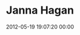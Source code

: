 ---
title: "Janna Hagan"
date: 2012-05-19 19:07:20 00:00
permalink: /_jannalynn
twitter: "_jannalynn"
likes: [58,55,252]
id: 463
gravatar: "http://www.gravatar.com/avatar/a6e55b88d745bf216629b92ea6c33be2"
---